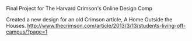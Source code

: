 Final Project for The Harvard Crimson's Online Design Comp

Created a new design for an old Crimson article, A Home Outside the Houses. 
http://www.thecrimson.com/article/2013/3/13/students-living-off-campus/?page=1
